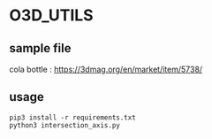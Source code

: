 # O3D_UTILS

## sample file
cola bottle : https://3dmag.org/en/market/item/5738/


## usage
```
pip3 install -r requirements.txt
python3 intersection_axis.py
```
